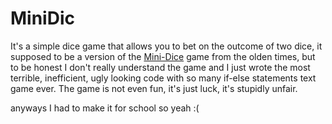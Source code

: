 # MiniDic

It's a simple dice game that allows you to bet on the outcome of two dice, it supposed to be a version of the [Mini-Dice](https://de.wikipedia.org/wiki/Mini_Dice) game from the olden times, but to be honest I don't really understand the game and I just wrote the most terrible, inefficient, ugly looking code with so many if-else statements text game ever. The game is not even fun, it's just luck, it's stupidly unfair.

anyways I had to make it for school so yeah :(
